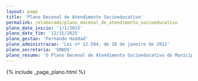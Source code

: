 ```yaml
---
layout: page
title: 'Plano Decenal de Atendimento Socioeducativo'
permalink: /elaborado/plano_decenal_de_atendimento_socioeducativo
plano_date_inicio: '1/1/2015'
plano_date_fim: '12/31/2025'
plano_gestao: 'Fernando Haddad'
plano_administracao: 'Lei nº 12.594, de 18 de janeiro de 2012'
plano_secretaria: 'SMADS'
plano_resume: 'O Plano Decenal de Atendimento Socioeducativo do Município de São Paulo segue as diretrizes estabelecidas pelo Sistema Nacional de Atendimento Socioeducativo (SINASE), conforme a Lei nº 12.594 de 2012. Em colaboração com o Conselho Nacional dos Direitos da Criança e do Adolescente (CONANDA) e a Secretaria Especial de Direitos Humanos da Presidência da República, foi promovido um processo de debate e mobilização para elaborar planos de atendimento socioeducativo em níveis nacional, estadual e municipal, de forma articulada, o que, no que se refere ao município, resultou no Plano Decenal de Atendimento Socioeducativo que tem como objetivo organizar a execução das medidas socioeducativas, priorizando a garantia dos direitos fundamentais dos adolescentes que cumprem essas medidas em meio aberto. 3'
---
```

<div>
{% include _page_plano.html %}
</div>
